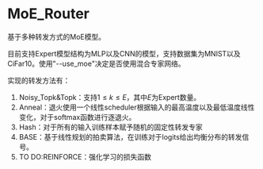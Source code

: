 # MoE_Router

基于多种转发方式的MoE模型。

目前支持Expert模型结构为MLP以及CNN的模型，支持数据集为MNIST以及CiFar10。使用"--use_moe"决定是否使用混合专家网络。

实现的转发方法有：

1. Noisy_Topk&Topk：支持$1 \leq   k \leq E$，其中$E$为Expert数量。
2. Anneal：退火使用一个线性scheduler根据输入的最高温度以及最低温度线性变化，对于softmax函数进行逐退火。
3. Hash：对于所有的输入训练样本赋予随机的固定性转发专家
4. BASE：基于线性规划的拍卖算法，在训练对于logits给出均衡分布的转发信号。
5. TO DO:REINFORCE：强化学习的损失函数

